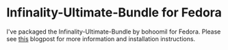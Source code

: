 # Infinality-Ultimate-Bundle for Fedora

I've packaged the Infinality-Ultimate-Bundle by bohoomil for Fedora.
Please see [this](http://danielrenninghoff.com/2015/11/22/infinality-ultimate-bundle-packaged-for-fedora/) blogpost for more information and installation instructions.
